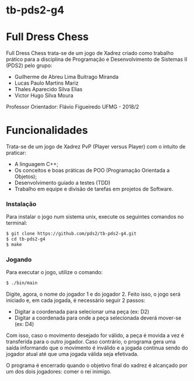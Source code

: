 # tb-pds2-g4

# Full Dress Chess

Full Dress Chess trata-se de um jogo de Xadrez criado como trabalho prático para a disciplina de Programação e Desenvolvimento de Sistemas II (PDS2) pelo grupo: 

  - Guilherme de Abreu Lima Buitrago Miranda
  - Lucas Paulo Martins Mariz
  - Thales Aparecido Silva Elias
  - Victor Hugo Silva Moura

Professor Orientador: Flávio Figueiredo
UFMG - 2018/2

# Funcionalidades

Trata-se de um jogo de Xadrez PvP (Player versus Player) com o intuito de praticar:

  - A linguagem C++;
  - Os conceitos e boas práticas de POO (Programação Orientada a Objetos);
  - Desenvolvimento guiado a testes (TDD)
  - Trabalho em equipe e divisão de tarefas em projetos de Software.

### Instalação

Para instalar o jogo num sistema unix, execute os seguintes comandos no terminal:

```sh
$ git clone https://github.com/pds2/tb-pds2-g4.git
$ cd tb-pds2-g4
$ make
```

### Jogando

Para executar o jogo, utilize o comando:

```sh
$ ./bin/main
```

Digite, agora, o nome do jogador 1 e do jogador 2.
Feito isso, o jogo será iniciado e, em cada jogada, é necessário seguir 2 passos:

 - Digitar a coordenada para selecionar uma peça (ex: D2)
 - Digitar a coordenada para onde a peça selecionada deverá mover-se (ex: D4)

Com isso, caso o movimento desejado for válido, a peça é movida a vez é transferida para o outro jogador. Caso contrário, o programa gera uma saída informando que o movimento é inválido e a jogada continua sendo do jogador atual até que uma jogada válida seja efetivada.

O programa é encerrado quando o objetivo final do xadrez é alcançado por um dos dois jogadores: comer o rei inimigo.

